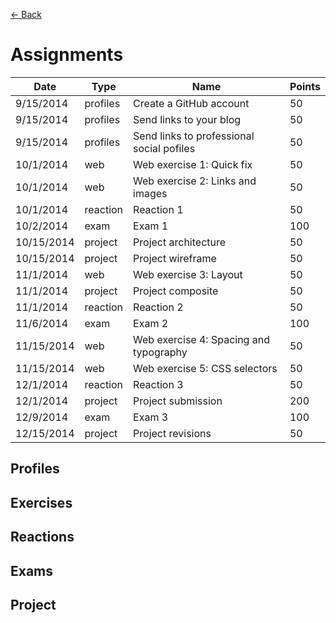 [&larr; Back](README.md)

# Assignments

| Date       | Type       | Name                                      | Points |
|------------|------------|-------------------------------------------|--------|
| 9/15/2014  | profiles   | Create a GitHub account                   | 50     |
| 9/15/2014  | profiles   | Send links to your blog                   | 50     |
| 9/15/2014  | profiles   | Send links to professional social pofiles | 50     |
| 10/1/2014  | web        | Web exercise 1: Quick fix                 | 50     |
| 10/1/2014  | web        | Web exercise 2: Links and images          | 50     |
| 10/1/2014  | reaction   | Reaction 1                                | 50     |
| 10/2/2014  | exam       | Exam 1                                    | 100    |
| 10/15/2014 | project    | Project architecture                      | 50     |
| 10/15/2014 | project    | Project wireframe                         | 50     |
| 11/1/2014  | web        | Web exercise 3: Layout                    | 50     |
| 11/1/2014  | project    | Project composite                         | 50     |
| 11/1/2014  | reaction   | Reaction 2                                | 50     |
| 11/6/2014  | exam       | Exam 2                                    | 100    |
| 11/15/2014 | web        | Web exercise 4: Spacing and typography    | 50     |
| 11/15/2014 | web        | Web exercise 5: CSS selectors             | 50     |
| 12/1/2014  | reaction   | Reaction 3                                | 50     |
| 12/1/2014  | project    | Project submission                        | 200    |
| 12/9/2014  | exam       | Exam 3                                    | 100    |
| 12/15/2014 | project    | Project revisions                         | 50     |

## Profiles

## Exercises

## Reactions

## Exams

## Project
